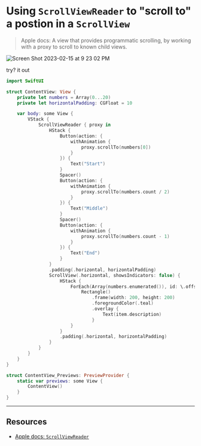 # Using `ScrollViewReader` to "scroll to" a postion in a `ScrollView`


> Apple docs: A view that provides programmatic scrolling, by working with a proxy to scroll to known child views.

![Screen Shot 2023-02-15 at 9 23 02 PM](https://user-images.githubusercontent.com/1819208/219251693-a6f03cdc-c52c-4193-b78b-95550e21f7e9.png)

try? it out 

```swift
import SwiftUI

struct ContentView: View {
    private let numbers = Array(0...20)
    private let horizontalPadding: CGFloat = 10

    var body: some View {
        VStack {
            ScrollViewReader { proxy in
                HStack {
                    Button(action: {
                        withAnimation {
                            proxy.scrollTo(numbers[0])
                        }
                    }) {
                        Text("Start")
                    }
                    Spacer()
                    Button(action: {
                        withAnimation {
                            proxy.scrollTo(numbers.count / 2)
                        }
                    }) {
                        Text("Middle")
                    }
                    Spacer()
                    Button(action: {
                        withAnimation {
                            proxy.scrollTo(numbers.count - 1)
                        }
                    }) {
                        Text("End")
                    }
                }
                .padding(.horizontal, horizontalPadding)
                ScrollView(.horizontal, showsIndicators: false) {
                    HStack {
                        ForEach(Array(numbers.enumerated()), id: \.offset) { index, item in
                            Rectangle()
                                .frame(width: 200, height: 200)
                                .foregroundColor(.teal)
                                .overlay {
                                    Text(item.description)
                                }
                        }
                    }
                    .padding(.horizontal, horizontalPadding)
                }
            }
        }
    }
}

struct ContentView_Previews: PreviewProvider {
    static var previews: some View {
        ContentView()
    }
}
```

***

## Resources 

* [Apple docs: `ScrollViewReader`](https://developer.apple.com/documentation/swiftui/scrollviewreader)
